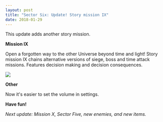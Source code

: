 ```yaml
---
layout: post
title: "Sector Six: Update! Story mission IX"
date: 2018-01-29
---
```


This update adds another story mission.

**Mission IX**

Open a forgotten way to the other Universe beyond time and light!
Story mission IX chains alternative versions of siege, boss and time attack missions.
Features decision making and decision consequences.

![](https://github.com/Zuurix/Zuurix.github.io/blob/master/images/093%20update/Edge%20of%20Immortality%202018-01-21.png?raw=true)

**Other**

Now it's easier to set the volume in settings.

**Have fun!**

*Next update: Mission X, Sector Five, new enemies, and new items.*
